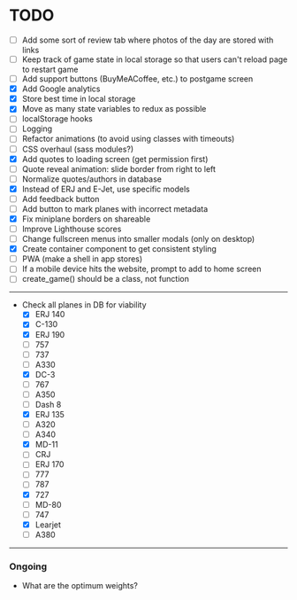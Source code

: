 # TODO

- [ ] Add some sort of review tab where photos of the day are stored with links
- [ ] Keep track of game state in local storage so that users can't reload page to restart game
- [ ] Add support buttons (BuyMeACoffee, etc.) to postgame screen 
- [x] Add Google analytics
- [x] Store best time in local storage
- [x] Move as many state variables to redux as possible
- [ ] localStorage hooks
- [ ] Logging
- [ ] Refactor animations (to avoid using classes with timeouts)
- [ ] CSS overhaul (sass modules?) 
- [x] Add quotes to loading screen (get permission first)
- [ ] Quote reveal animation: slide border from right to left
- [ ] Normalize quotes/authors in database
- [x] Instead of ERJ and E-Jet, use specific models
- [ ] Add feedback button
- [ ] Add button to mark planes with incorrect metadata
- [x] Fix miniplane borders on shareable
- [ ] Improve Lighthouse scores
- [ ] Change fullscreen menus into smaller modals (only on desktop)
- [x] Create container component to get consistent styling
- [ ] PWA (make a shell in app stores)
- [ ] If a mobile device hits the website, prompt to add to home screen
- [ ] create_game() should be a class, not function

---

- Check all planes in DB for viability
    - [x] ERJ 140
    - [x] C-130
    - [x] ERJ 190
    - [ ] 757
    - [ ] 737
    - [ ] A330
    - [x] DC-3
    - [ ] 767
    - [ ] A350
    - [ ] Dash 8
    - [x] ERJ 135
    - [ ] A320
    - [ ] A340
    - [x] MD-11
    - [ ] CRJ
    - [ ] ERJ 170
    - [ ] 777
    - [ ] 787
    - [x] 727
    - [ ] MD-80
    - [ ] 747
    - [x] Learjet
    - [ ] A380

---

### Ongoing

- What are the optimum weights?
